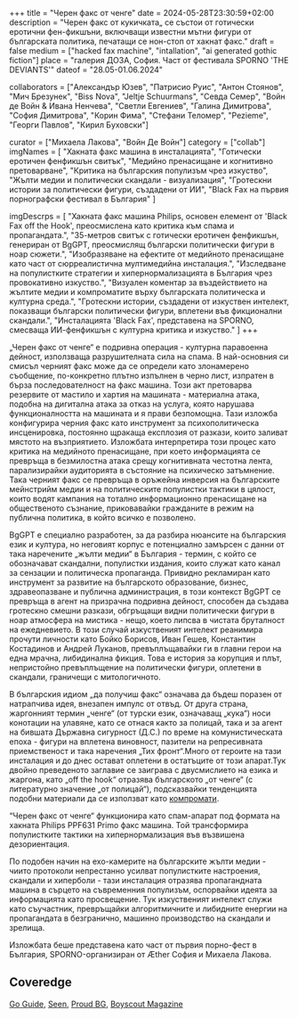 +++
title = "Черен факс от ченге"
date = 2024-05-28T23:30:59+02:00
description = "Черен факс от кукичката„ се състои от готически еротични фен-фикшъни, включващи известни мътни фигури от българската политика, печатащи се нон-стоп от хакнат факс."
draft = false
medium = ["hacked fax machine", "intallation", "ai generated gothic fiction"]
place = "галерия ДОЗА, София. Част от фестивала SPORNO 'THE DEVIANTS'"
dateof = "28.05-01.06.2024"

collaborators = ["Александър Юзев", "Патрисио Руис", "Антон Стоянов", "Мич Брезунек", "Biss Nova", "Jeltje Schuurmans", "Севда Семер", "Войн де Войн & Ивана Ненчева", "Светли Евгениев", "Галина Димитрова", "София Димитрова", "Корин Фима", "Стефани Теломер", "Pezieme", "Георги Павлов", "Кирил Буховски"]

curator = ["Михаела Лакова", "Войн Де Войн"]
category = ["collab"]
imgNames = [
    "Хакната факс машина в инсталацията",
    "Готически еротичен фенфикшън свитък",
    "Медийно пренасищане и когнитивно претоварване",
    "Критика на българския популизъм чрез изкуство",
    "Жълти медии и политически скандали - визуализация",
    "Гротескни истории за политически фигури, създадени от ИИ",
    "Black Fax на първия порнографски фестивал в България"
]

imgDescrps = [
    "Хакната факс машина Philips, основен елемент от 'Black Fax off the Hook', преосмислена като критика към спама и пропагандата.",
    "35-метров свитък с готически еротичен фенфикшън, генериран от BgGPT, преосмислящ български политически фигури в ноар сюжети.",
    "Изобразяване на ефектите от медийното пренасищане като част от сюрреалистична мултимедийна инсталация.",
    "Изследване на популистките стратегии и хипернормализацията в България чрез провокативно изкуство.",
    "Визуален коментар за въздействието на жълтите медии и компроматите върху българската политическа и културна среда.",
    "Гротескни истории, създадени от изкуствен интелект, показващи български политически фигури, вплетени във фикционални скандали.",
    "Инсталацията 'Black Fax', представена на SPORNO, смесваща ИИ-фенфикшън с културна критика и изкуство."
]
+++

„Черен факс от ченге“ е подривна операция - културна паравоенна дейност, използваща разрушителната сила на спама. В най-основния си смисъл черният факс може да се определи като злонамерено съобщение, по-конкретно плътно изпълнен в черно лист, изпратен в бърза последователност на факс машина. Този акт претоварва резервите от мастило и хартия на машината - материална атака, подобна на дигитална атака за отказ на услуга, която нарушава функционалността на машината и я прави безпомощна. Тази изложба конфигурира черния факс като инструмент за психополитическа инсценировка, постоянно щракаща експлозия от разкази, които заливат мястото на възприятието. Изложбата интерпретира този процес като критика на медийното пренасищане, при което информацията се превръща в безмилостна атака срещу когнитивната честотна лента, парализирайки аудиторията в състояние на психическо затъмнение. Така черният факс се превръща в оръжейна инверсия на българските мейнстрийм медии и на политическите популистки тактики в цялост, които водят кампания на тотално информационно пренасищане на общественото съзнание, приковавайки гражданите в режим на публична политика, в който всичко е позволено.

BgGPT е специално разработен, за да разбира нюансите на българския език и култура, но неговият корпус е потенциално замърсен с данни от така наречените „жълти медии“ в България - термин, с който се обозначават скандални, популистки издания, които служат като канал за сензации и политическа пропаганда. Привидно рекламиран като инструмент за развитие на българското образование, бизнес, здравеопазване и публична администрация, в този контекст BgGPT се превръща в агент на призрачна подривна дейност, способен да създава гротескно смешни разкази, обгръщащи видни политически фигури в ноар атмосфера на мистика - нещо, което липсва в чистата бруталност на ежедневието. В този случай изкуственият интелект реанимира прочути личности като Бойко Борисов, Иван Гешев, Константин Костадинов и Андрей Луканов, превъплъщавайки ги в главни герои на една мрачна, либидинална фикция. Това е история за корупция и плът, непристойно превъплъщение на политически фигури, оплетени в скандали, граничещи с митологичното.

В българския идиом „да получиш факс“ означава да бъдеш поразен от натрапчива идея, внезапен импулс от отвъд. От друга страна, жаргонният термин „ченге“ (от турски език, означаващ „кука“) носи конотации на улавяне, като се отнася както за полицай, така и за агент на бившата Държавна сигурност (Д.С.) по време на комунистическата епоха - фигури на вплетена виновност, пазители на репресивната приемственост и така наречения „Тих фронт“.Много от героите на тази инсталация и до днес остават оплетени в остатъците от този апарат.Тук двойно преведеното заглавие се заиграва с двусмислието на езика и жаргона, като „off the hook“ отразява българското „от ченге“ (с литературно значение „от полицай“), подсказвайки тенденцията подобни материали да се използват като [компромати](https://en.wikipedia.org/wiki/Kompromat).

“Черен факс от ченге“ функционира като спам-апарат под формата на хакната Philips PPF631 Primo факс машина. Той трансформира популистките тактики на хипернормализация във възвишена дезориентация.

По подобен начин на ехо-камерите на българските жълти медии - чиито протоколи непрестанно усилват популистките настроения, скандали и хиперболи - тази инсталация отразява пропагандната машина в сърцето на съвременния популизъм, оспорвайки идеята за информацията като просвещение. 
Тук изкуственият интелект служи като съучастник, превръщайки алгоритмичните и либидните енергии на пропагандата в безгранично, машинно производство на скандали и зрелища.

Изложбата беше представена като част от първия порно-фест в България, SPORNO-организиран от Æther София и Михаела Лакова.

## Coveredge
[Go Guide](https://goguide.bg/53955-na-sofiya-i-predstoi-parviyat-porno-festival-sporno-sofia-porn-fest/), [Seen](https://seen.bg/article/5-kakvo/2508-sofia-porn-fest-sporno-2024), [Proud BG](https://proud.bg/wae-aether-sofia-obyavyava-parvo-izdanie-na-festivala-sporno/), [Boyscout Magazine](https://boyscoutmag.com/2024/06/sporno-festival-sofia/)